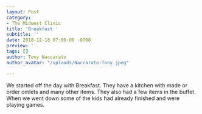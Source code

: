 ```yaml
---
layout: Post
category:
- The Midwest Clinic
title: 'Breakfast '
subtitle: ''
date: 2018-12-18 07:00:00 -0700
preview: ''
tags: []
author: Tony Naccarato
author_avatar: "/uploads/Naccarato-Tony.jpeg"

---
```

We started off the day with Breakfast. They have a kitchen with made or order omlets and many other items. They also had a few items in the buffet. When we went down some of the kids had already finished and were playing games. 